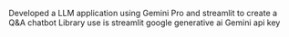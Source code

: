 Developed a LLM application using Gemini Pro and streamlit to create a Q&A chatbot
Library use is 
streamlit 
google generative ai
Gemini api key
